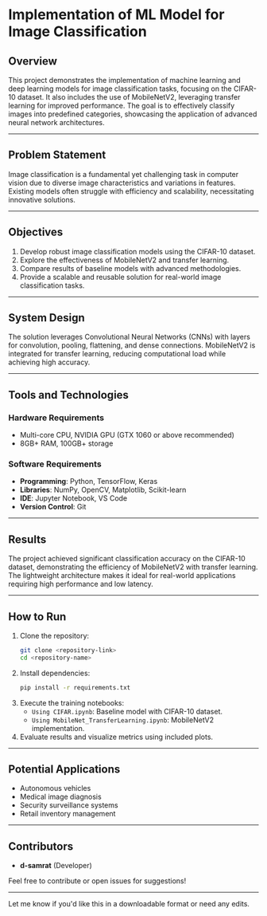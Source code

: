 # **Implementation of ML Model for Image Classification**

## **Overview**
This project demonstrates the implementation of machine learning and deep learning models for image classification tasks, focusing on the CIFAR-10 dataset. It also includes the use of MobileNetV2, leveraging transfer learning for improved performance. The goal is to effectively classify images into predefined categories, showcasing the application of advanced neural network architectures.

---

## **Problem Statement**
Image classification is a fundamental yet challenging task in computer vision due to diverse image characteristics and variations in features. Existing models often struggle with efficiency and scalability, necessitating innovative solutions.

---

## **Objectives**
1. Develop robust image classification models using the CIFAR-10 dataset.
2. Explore the effectiveness of MobileNetV2 and transfer learning.
3. Compare results of baseline models with advanced methodologies.
4. Provide a scalable and reusable solution for real-world image classification tasks.

---

## **System Design**
The solution leverages Convolutional Neural Networks (CNNs) with layers for convolution, pooling, flattening, and dense connections. MobileNetV2 is integrated for transfer learning, reducing computational load while achieving high accuracy.

---

## **Tools and Technologies**
### **Hardware Requirements**
- Multi-core CPU, NVIDIA GPU (GTX 1060 or above recommended)
- 8GB+ RAM, 100GB+ storage

### **Software Requirements**
- **Programming**: Python, TensorFlow, Keras
- **Libraries**: NumPy, OpenCV, Matplotlib, Scikit-learn
- **IDE**: Jupyter Notebook, VS Code
- **Version Control**: Git

---

## **Results**
The project achieved significant classification accuracy on the CIFAR-10 dataset, demonstrating the efficiency of MobileNetV2 with transfer learning. The lightweight architecture makes it ideal for real-world applications requiring high performance and low latency.

---

## **How to Run**
1. Clone the repository:
   ```bash
   git clone <repository-link>
   cd <repository-name>
   ```
2. Install dependencies:
   ```bash
   pip install -r requirements.txt
   ```
3. Execute the training notebooks:
   - `Using CIFAR.ipynb`: Baseline model with CIFAR-10 dataset.
   - `Using MobileNet_TransferLearning.ipynb`: MobileNetV2 implementation.
4. Evaluate results and visualize metrics using included plots.

---

## **Potential Applications**
- Autonomous vehicles
- Medical image diagnosis
- Security surveillance systems
- Retail inventory management

---

## **Contributors**
- **d-samrat** (Developer)

Feel free to contribute or open issues for suggestions!

---

Let me know if you'd like this in a downloadable format or need any edits.
